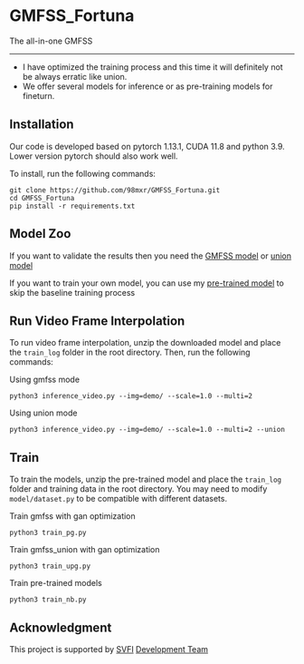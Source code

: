 # GMFSS_Fortuna

The all-in-one GMFSS

---

* I have optimized the training process and this time it will definitely not be always erratic like union.
* We offer several models for inference or as pre-training models for fineturn.

## Installation

Our code is developed based on pytorch 1.13.1, CUDA 11.8 and python 3.9. Lower version pytorch should also work well.

To install, run the following commands:

```
git clone https://github.com/98mxr/GMFSS_Fortuna.git
cd GMFSS_Fortuna
pip install -r requirements.txt
```

## Model Zoo

If you want to validate the results then you need the [GMFSS model](https://drive.google.com/file/d/1BKz8UDAPEt713IVUSZSpzpfz_Fi2Tfd_/view?usp=sharing) or [union model](https://drive.google.com/file/d/1Mvd1GxkWf-DpfE9OPOtqRM9KNk20kLP3/view?usp=sharing)

If you want to train your own model, you can use my [pre-trained model](https://drive.google.com/file/d/1y5Spgidahk12Q0MO-ZlSVLDMRQoj6FJI/view?usp=sharing) to skip the baseline training process

## Run Video Frame Interpolation

To run video frame interpolation, unzip the downloaded model and place the `train_log` folder in the root directory. Then, run the following commands:

Using gmfss mode

```
python3 inference_video.py --img=demo/ --scale=1.0 --multi=2
```

Using union mode

```
python3 inference_video.py --img=demo/ --scale=1.0 --multi=2 --union
```

## Train

To train the models, unzip the pre-trained model and place the `train_log` folder and training data in the root directory. You may need to modify `model/dataset.py` to be compatible with different datasets.

Train gmfss with gan optimization

```
python3 train_pg.py
```

Train gmfss_union with gan optimization

```
python3 train_upg.py
```

Train pre-trained models

```
python3 train_nb.py
```

## Acknowledgment

This project is supported by [SVFI](https://steamcommunity.com/app/1692080) [Development Team](https://github.com/Justin62628/Squirrel-RIFE) 
